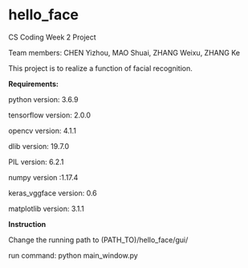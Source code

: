 # hello_face

CS Coding Week 2 Project

Team members: CHEN Yizhou, MAO Shuai, ZHANG Weixu, ZHANG Ke

This project is to realize a function of facial recognition.

**Requirements:**

python version: 3.6.9

tensorflow version: 2.0.0

opencv version: 4.1.1

dlib version: 19.7.0

PIL version: 6.2.1

numpy version :1.17.4

keras_vggface version: 0.6

matplotlib version: 3.1.1


**Instruction**

Change the running path to (PATH_TO)/hello_face/gui/

run command: python main_window.py